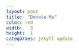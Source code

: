 ```yaml
---
layout: post
title:  "Donate Me"
color: red
width:   3
height:  1
categories: jekyll update
---
```

